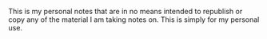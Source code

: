 This is my personal notes that are in no means intended to republish or copy any of the material I am taking notes on. This is simply for my personal use.
